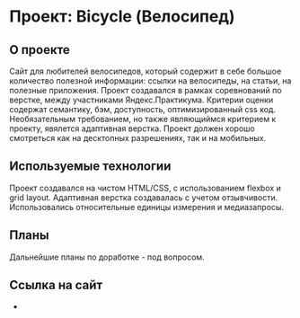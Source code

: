 # Проект: Bicycle (Велосипед)
## О проекте ##

Сайт для любителей велосипедов, который содержит в себе большое количество полезной информации: ссылки на велосипеды, на статьи, на полезные приложения. Проект создавался в рамках соревнований по верстке, между участниками Яндекс.Практикума. Критерии оценки содержат семантику, бэм, доступность, оптимизированный css код. Необязательным требованием, но также являющиймся критерием к проекту, явялется адаптивная верстка. Проект должен хорошо смотреться как на десктопных разрешениях, так и на мобильных.

## Используемые технологии ##
Проект создавался на чистом HTML/CSS, с использованием flexbox и grid layout. Адаптивная верстка создавалась с учетом отзывчивости. Использовались относительные единицы измерения и медиазапросы.

## Планы ##

Дальнейшие планы по доработке - под вопросом.

## Ссылка на сайт ##

* []()
